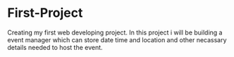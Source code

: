 # First-Project
Creating my first web developing project.
In this project i will be building a event manager which can store date time and location and other necassary details needed to host the event.
